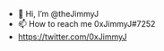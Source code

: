 - 👋 Hi, I’m @theJimmyJ
- 📫 How to reach me 0xJimmyJ#7252
- https://twitter.com/0xJimmyJ

<!---
theJimmyJ/theJimmyJ is a ✨ special ✨ repository because its `README.md` (this file) appears on your GitHub profile.
You can click the Preview link to take a look at your changes.
--->
